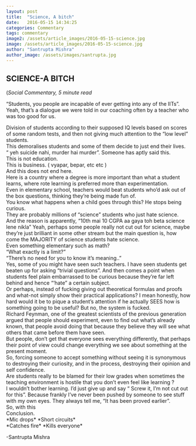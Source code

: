 ```yaml
---
layout: post
title:  "Science, A bitch"
date:   2016-05-15 14:34:25
categories: Commentary
tags: commentary
image2: /assets/article_images/2016-05-15-science.jpg
image: /assets/article_images/2016-05-15-science.jpg
author: "Santrupta Mishra"
author_image: /assets/images/santrupta.jpg
---
```

<h2>SCIENCE-A BITCH</h2>
(<i>Social Commentary, 5 minute read</i>
<p>“Students, you people are incapable of ever getting into any of the IITs”. <br>
Yeah, that’s a dialogue we were told in our coaching often by a teacher who was too good for us. </p>
<p>Division of students according to their supposed IQ levels based on scores of some random tests, and then not giving much attention to the “low level” students.<br>
This demoralises students and some of them decide to just end their lives.<br>
“ yeh suicide nahi, murder hai murder”. Someone has aptly said this. <br>
This is not education. <br>
This is business. ( vyapar, bepar, etc etc ) <br>
And this does not end here.<br>
Here is a country where a degree is more important than what a student learns, where rote learning is preferred more than experimentation. <br>
Even in elementary school, teachers would beat students who’d ask out of the box questions, thinking they’re being made fun of. <br>
You know what happens when a child goes through this? He stops being curious.<br>
They are probably millions of “science” students who just hate science. <br>
And the reason is apparently, “10th mai 10 CGPA aa gaya toh beta science lene nikla”
Yeah, perhaps some people really not cut out for science, maybe they’re just brilliant in some other stream but the main question is, how come the MAJORITY of science students hate science. <br>
Even something elementary such as math? <br>
“What exactly is a limit?”<br>
“There’s no need for you to know it’s meaning..” <br>
Yes, some of you might have seen such teachers. I have seen students get beaten up for asking “trivial questions”. And then comes a point when students feel plain embarrassed to be curious because they’re far left behind and hence “‘hate” a certain subject.<br>
Or perhaps, instead of fucking giving out theoretical formulas and proofs and what-not simply show their practical applications? I mean honestly, how hard would it be to pique a student’s attention if he actually SEES how is something going to be useful? But no, the system is fucked.<br>
Richard Feynman, one of the greatest scientists of the previous generation argued that people should experiment, even to find out what’s already known, that people avoid doing that because they believe they will see what others that came before them have seen. <br>
But people, don’t get that everyone sees everything differently, that perhaps their point of view could change everything we see about something at the present moment. <br>
So, forcing someone to accept something without seeing it is synonymous to destroying their curiosity, and in the process, destroying their opinion and self confidence. <br>
Are students really to be blamed for their low grades when sometimes the teaching environment is hostile that you don’t even feel like learning ? <br>
I wouldn’t bother learning. I’d just give up and say “ Screw it, I’m not cut out for this”. Because frankly I’ve never been pushed by someone to see stuff with my own eyes. They always tell me, “It has been proved earlier”. <br>
So, with this<br>
Conclusion.<br>
*Mic drops* *Short circuits* <br>
*Catches fire* *Kills everyone*</p>

<p>-Santrupta Mishra</p>
